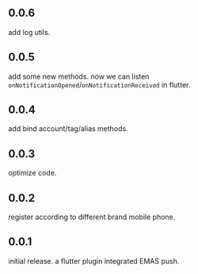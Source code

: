 ## 0.0.6
add log utils.
## 0.0.5 
add some new methods. now we can listen `onNotificationOpened`/`onNotificationReceived` in flutter.
## 0.0.4
add bind account/tag/alias methods.
## 0.0.3
optimize code.

## 0.0.2
register according to different brand mobile phone.

## 0.0.1
initial release.
a flutter plugin integrated EMAS push.

